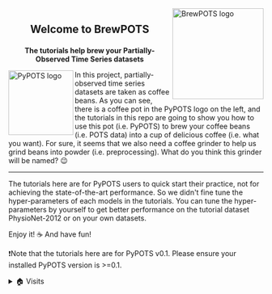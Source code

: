 <a href="https://github.com/WenjieDu/PyPOTS">
    <img alt="BrewPOTS logo" src="https://raw.githubusercontent.com/WenjieDu/BrewPOTS/main/figs/BrewPOTS_logo.jpg" width="180" align="right">
</a>

## <p align="center">Welcome to BrewPOTS</p>
**<p align="center">The tutorials help brew your Partially-Observed Time Series datasets</p>**

<a href="https://github.com/WenjieDu/PyPOTS">
    <img src="https://raw.githubusercontent.com/WenjieDu/PyPOTS/main/docs/_static/figs/PyPOTS_logo.svg?sanitize=true" align="left" width="128" alt="PyPOTS logo"/>
</a>
In this project, partially-observed time series datasets are taken as coffee beans.
As you can see, there is a coffee pot in the PyPOTS logo on the left,
and the tutorials in this repo are going to show you how to use this pot (i.e. PyPOTS) to brew your
coffee beans (i.e. POTS data) into a cup of delicious coffee (i.e. what you want).
For sure, it seems that we also need a coffee grinder to help us grind beans into powder (i.e. preprocessing).
What do you think this grinder will be named? 😉

-----------------
The tutorials here are for PyPOTS users to quick start their practice, not for achieving the state-of-the-art performance.
So we didn't fine tune the hyper-parameters of each models in the tutorials.
You can tune the hyper-parameters by yourself to get better performance on the tutorial dataset PhysioNet-2012 or on your own datasets.

Enjoy it! ☕️ And have fun!

❗Note that the tutorials here are for PyPOTS v0.1.
Please ensure your installed PyPOTS version is >=0.1.


<details>
<summary>🏠 Visits</summary>
<a href="https://github.com/WenjieDu/BrewPOTS">
    <img alt="BrewPOTS visits" align="left" src="https://hits.seeyoufarm.com/api/count/incr/badge.svg?url=https%3A%2F%2Fgithub.com%2FWenjieDu%2FBrewPOTS&count_bg=%23009A0A&title_bg=%23555555&icon=&icon_color=%23E7E7E7&title=Visits&edge_flat=false">
</a>
</details>

